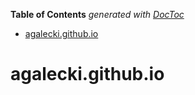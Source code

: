 <!-- START doctoc generated TOC please keep comment here to allow auto update -->
<!-- DON'T EDIT THIS SECTION, INSTEAD RE-RUN doctoc TO UPDATE -->
**Table of Contents**  *generated with [DocToc](https://github.com/thlorenz/doctoc)*

- [agalecki.github.io](#agaleckigithubio)

<!-- END doctoc generated TOC please keep comment here to allow auto update -->

# agalecki.github.io

